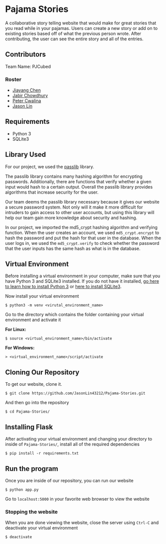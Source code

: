 # Pajama Stories
A collaborative story telling website that would make for great stories that you read while in your pajamas.
Users can create a new story or add on to existing stories based off of what the previous person wrote. After contributing, the user can see the entire story and all of the entries.
## Contributors
Team Name: PJCubed
### Roster
* [Jiayang Chen](https://github.com/jiayang)
* [Jabir Chowdhury](https://github.com/JabirC)
* [Peter Cwalina](https://github.com/PeterCwalina)
* [Jason Lin](https://github.com/JasonLin43212)

## Requirements
* Python 3 <br>
* SQLite3

## Library Used
For our project, we used the [passlib](https://passlib.readthedocs.io/en/stable/) library.

The passlib library contains many hashing algorithm for encrypting passwords. Additionally,
there are functions that verify whether a given input would hash to a certain output.
Overall the passlib library provides algorithms that increase security for the user.

Our team deems the passlib library necessary because it gives our website
a secure password system. Not only will it make it more difficult for
intruders to gain access to other user accounts, but using this library will
help our team gain more knowledge about security and hashing.

In our project, we imported the md5_crypt hashing algorithm and verifying function.
When the user creates an account, we used `md5_crypt.encrypt` to hash the password
and put the hash for that user in the database. When the user logs in,
we used the `md5_crypt.verify` to check whether the password that the user inputs
has the same hash as what is in the database.

## Virtual Environment
Before installing a virtual environment in your computer, make sure that you have Python 3 and SQLite3 installed. If you do not have it installed, [go here to learn how to install Python 3](https://realpython.com/installing-python/) or [here to install SQLite3](https://www.sqlite.org/download.html).

Now install your virtual environment
```
$ python3 -m venv <virutal_environment_name>
```
Go to the directory which contains the folder containing your virtual environment and activate it

**For Linux:**
```
$ source <virtual_environment_name>/bin/activate
```
**For Windows:**
```
> <virtual_environment_name>/script/activate
```
## Cloning Our Repository
To get our website, clone it.
```
$ git clone https://github.com/JasonLin43212/Pajama-Stories.git
```
And then go into the repository
```
$ cd Pajama-Stories/
```
## Installing Flask
After activating your virtual environment and changing your directory to inside of
`Pajama-Stories/`, install all of the required dependencies
```
$ pip install -r requirements.txt
```
## Run the program
Once you are inside of our repository, you can run our website
```
$ python app.py
```
Go to `localhost:5000` in your favorite web browser to view the website

### Stopping the website
When you are done viewing the website, close the server using `Ctrl-C` and deactivate your virtual environment
```
$ deactivate
```
